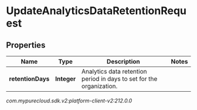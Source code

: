 # UpdateAnalyticsDataRetentionRequest


## Properties

| Name | Type | Description | Notes |
| ------------ | ------------- | ------------- | ------------- |
| **retentionDays** | **Integer** | Analytics data retention period in days to set for the organization. |  |




_com.mypurecloud.sdk.v2:platform-client-v2:212.0.0_
